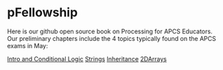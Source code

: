 # pFellowship

Here is our github open source book on Processing for APCS Educators.  Our preliminary chapters include the 4 topics typically found on the APCS exams in May:

[Intro and Conditional Logic](https://github.com/treinartz/pFellowship/blob/gh-pages/Inheritance.md)
[Strings](https://github.com/treinartz/pFellowship/blob/gh-pages/Inheritance.md)
[Inheritance](https://github.com/treinartz/pFellowship/blob/gh-pages/Inheritance.md)
[2DArrays](https://github.com/treinartz/pFellowship/blob/gh-pages/Inheritance.md)



